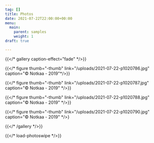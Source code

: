 ```yaml
---
tag: []
title: Photos
date: 2021-07-22T22:00:00+00:00
menu:
  main:
    parent: samples
    weight: 1
draft: true

---
```

{{</* gallery caption-effect="fade" */>}}

{{</* figure thumb="-thumb" link="/uploads/2021-07-22-p1020786.jpg" caption="© Notkaa - 2019"*/>}}

{{</* figure thumb="-thumb" link="/uploads/2021-07-22-p1020787.jpg" caption="© Notkaa - 2019" */>}}

{{</* figure thumb="-thumb" link="/uploads/2021-07-22-p1020788.jpg" caption="© Notkaa - 2019" */>}}

{{</* figure thumb="-thumb" link="/uploads/2021-07-22-p1020790.jpg" caption="© Notkaa - 2019" */>}

{{</* /gallery */>}}

{{</* load-photoswipe */>}}